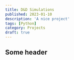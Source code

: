 ```yaml
---
title: D&D Simulations
published: 2023-01-10
description: 'A nice project'
tags: [Python]
category: Projects
draft: true
---
```


## Some header